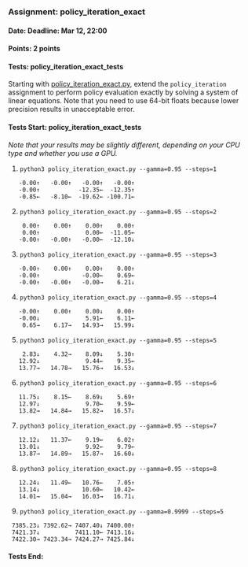 ### Assignment: policy_iteration_exact
#### Date: Deadline: Mar 12, 22:00
#### Points: 2 points
#### Tests: policy_iteration_exact_tests

Starting with [policy_iteration_exact.py](https://github.com/ufal/npfl139/tree/master/labs/02/policy_iteration_exact.py),
extend the `policy_iteration` assignment to perform policy evaluation
exactly by solving a system of linear equations. Note that you need to
use 64-bit floats because lower precision results in unacceptable error.

#### Tests Start: policy_iteration_exact_tests
_Note that your results may be slightly different, depending on your CPU type and whether you use a GPU._

1. `python3 policy_iteration_exact.py --gamma=0.95 --steps=1`
```
   -0.00↑   -0.00↑   -0.00↑   -0.00↑
   -0.00↑           -12.35←  -12.35↑
   -0.85←   -8.10←  -19.62← -100.71←
```

2. `python3 policy_iteration_exact.py --gamma=0.95 --steps=2`
```
    0.00↑    0.00↑    0.00↑    0.00↑
    0.00↑             0.00←  -11.05←
   -0.00↑   -0.00↑   -0.00←  -12.10↓
```

3. `python3 policy_iteration_exact.py --gamma=0.95 --steps=3`
```
   -0.00↑    0.00↑    0.00↑    0.00↑
   -0.00↑            -0.00←    0.69←
   -0.00↑   -0.00↑   -0.00→    6.21↓
```

4. `python3 policy_iteration_exact.py --gamma=0.95 --steps=4`
```
   -0.00↑    0.00↑    0.00↓    0.00↑
   -0.00↓             5.91←    6.11←
    0.65→    6.17→   14.93→   15.99↓
```

5. `python3 policy_iteration_exact.py --gamma=0.95 --steps=5`
```
    2.83↓    4.32→    8.09↓    5.30↑
   12.92↓             9.44←    9.35←
   13.77→   14.78→   15.76→   16.53↓
```

6. `python3 policy_iteration_exact.py --gamma=0.95 --steps=6`
```
   11.75↓    8.15←    8.69↓    5.69↑
   12.97↓             9.70←    9.59←
   13.82→   14.84→   15.82→   16.57↓
```

7. `python3 policy_iteration_exact.py --gamma=0.95 --steps=7`
```
   12.12↓   11.37←    9.19←    6.02↑
   13.01↓             9.92←    9.79←
   13.87→   14.89→   15.87→   16.60↓
```

8. `python3 policy_iteration_exact.py --gamma=0.95 --steps=8`
```
   12.24↓   11.49←   10.76←    7.05↑
   13.14↓            10.60←   10.42←
   14.01→   15.04→   16.03→   16.71↓
```

9. `python3 policy_iteration_exact.py --gamma=0.9999 --steps=5`
```
 7385.23↓ 7392.62→ 7407.40↓ 7400.00↑
 7421.37↓          7411.10← 7413.16↓
 7422.30→ 7423.34→ 7424.27→ 7425.84↓
```
#### Tests End:
